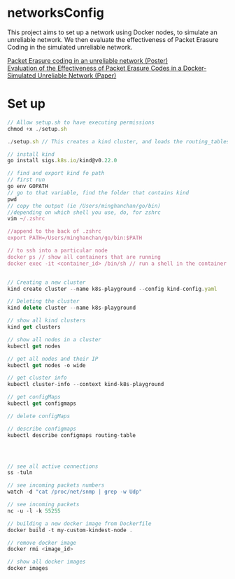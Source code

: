 # networksConfig

This project aims to set up a network using Docker nodes, to simulate an unreliable network. We then evaluate the effectiveness of Packet Erasure Coding in the simulated unreliable network.

[Packet Erasure coding in an unreliable network (Poster)](poster.pdf) <br>
[Evaluation of the Effectiveness of Packet Erasure Codes in a Docker-Simulated Unreliable Network (Paper)](paper/ExtendedAbstract.pdf)


# Set up

```jsx
// Allow setup.sh to have executing permissions
chmod +x ./setup.sh

./setup.sh // This creates a kind cluster, and loads the routing_tables into every node
```

```jsx
// install kind
go install sigs.k8s.io/kind@v0.22.0

// find and export kind fo path
// first run
go env GOPATH
// go to that variable, find the folder that contains kind
pwd
// copy the output (ie /Users/minghanchan/go/bin)
//depending on which shell you use, do, for zshrc
vim ~/.zshrc

//append to the back of .zshrc
export PATH=/Users/minghanchan/go/bin:$PATH

// to ssh into a particular node
docker ps // show all containers that are running
docker exec -it <container_id> /bin/sh // run a shell in the container
```

```jsx

// Creating a new cluster
kind create cluster --name k8s-playground --config kind-config.yaml

// Deleting the cluster
kind delete cluster --name k8s-playground

// show all kind clusters
kind get clusters

// show all nodes in a cluster
kubectl get nodes

// get all nodes and their IP
kubectl get nodes -o wide

// get cluster info
kubectl cluster-info --context kind-k8s-playground

// get configMaps
kubectl get configmaps

// delete configMaps

// describe configmaps
kubectl describe configmaps routing-table




// see all active connections
ss -tuln

// see incoming packets numbers
watch -d "cat /proc/net/snmp | grep -w Udp"

// see incoming packets
nc -u -l -k 55255

// building a new docker image from Dockerfile
docker build -t my-custom-kindest-node .

// remove docker image
docker rmi <image_id>

// show all docker images
docker images
```
